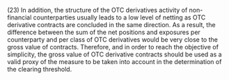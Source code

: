(23) In addition, the structure of the OTC derivatives activity of non-financial counterparties usually leads to a low level of netting as OTC derivative contracts are concluded in the same direction. As a result, the difference between the sum of the net positions and exposures per counterparty and per class of OTC derivatives would be very close to the gross value of contracts. Therefore, and in order to reach the objective of simplicity, the gross value of OTC derivative contracts should be used as a valid proxy of the measure to be taken into account in the determination of the clearing threshold.